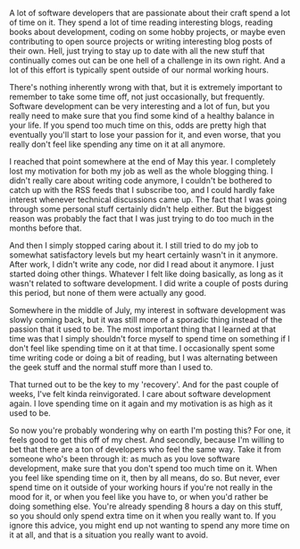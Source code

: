 A lot of software developers that are passionate about their craft spend a lot of time on it. They spend a lot of time reading interesting blogs, reading books about development, coding on some hobby projects, or maybe even contributing to open source projects or writing interesting blog posts of their own.  Hell, just trying to stay up to date with all the new stuff that continually comes out can be one hell of a challenge in its own right.  And a lot of this effort is typically spent outside of our normal working hours.

There's nothing inherently wrong with that, but it is extremely important to remember to take some time off, not just occasionally, but frequently.  Software development can be very interesting and a lot of fun, but you really need to make sure that you find some kind of a healthy balance in your life.  If you spend too much time on this, odds are pretty high that eventually you'll start to lose your passion for it, and even worse, that you really don't feel like spending any time on it at all anymore.

I reached that point somewhere at the end of May this year.  I completely lost my motivation for both my job as well as the whole blogging thing.  I didn't really care about writing code anymore, I couldn't be bothered to catch up with the RSS feeds that I subscribe too, and I could hardly fake interest whenever technical discussions came up.  The fact that I was going through some personal stuff certainly didn't help either.  But the biggest reason was probably the fact that I was just trying to do too much in the months before that.  

And then I simply stopped caring about it.  I still tried to do my job to somewhat satisfactory levels but my heart certainly wasn't in it anymore.  After work, I didn't write any code, nor did I read about it anymore.  I just started doing other things.  Whatever I felt like doing basically, as long as it wasn't related to software development.  I did write a couple of posts during this period, but none of them were actually any good.  

Somewhere in the middle of July, my interest in software development was slowly coming back, but it was still more of a sporadic thing instead of the passion that it used to be.  The most important thing that I learned at that time was that I simply shouldn't force myself to spend time on something if I don't feel like spending time on it at that time.  I occasionally spent some time writing code or doing a bit of reading, but I was alternating between the geek stuff and the normal stuff more than I used to.  

That turned out to be the key to my 'recovery'.  And for the past couple of weeks, I've felt kinda reinvigorated.  I care about software development again.  I love spending time on it again and my motivation is as high as it used to be.  

So now you're probably wondering why on earth I'm posting this?  For one, it feels good to get this off of my chest.   And secondly, because I'm willing to bet that there are a ton of developers who feel the same way.  Take it from someone who's been through it: as much as you love software development, make sure that you don't spend too much time on it.  When you feel like spending time on it, then by all means, do so.  But never, ever spend time on it outside of your working hours if you're not really in the mood for it, or when you feel like you have to, or when you'd rather be doing something else.  You're already spending 8 hours a day on this stuff, so you should only spend extra time on it when you really want to.  If you ignore this advice, you might end up not wanting to spend any more time on it at all, and that is a situation you really want to avoid.